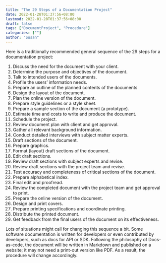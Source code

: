 ```yaml
---
title: "The 29 Steps of a Documentation Project"
date: 2022-01-28T01:37:56+08:00
lastmod: 2022-01-28T01:37:56+08:00
draft: false
tags: ["DocumentProject", "Procedure"]
categories: [""]
author: "Susan"
---
```

Here is a traditionally recommended general sequence of the 29 steps for a documentation project:

1. Discuss the need for the document with your client.
2. Determine the purpose and objectives of the document.
3. Talk to intended users of the documents.
4. Profile the users’ information needs.
5. Prepare an outline of the planned contents of the documents
6. Design the layout of the document.
7. Plan the online version of the document.
8. Prepare style guidelines or a style sheet.
9. Prepare a sample section of the document (a prototype).
10. Estimate time and costs to write and produce the document.
11. Schedule the project.
12. Review document plan with client and get approval.
13. Gather all relevant background information.
14. Conduct detailed interviews with subject matter experts.
15. Draft sections of the document.
16. Prepare graphics.
17. Format (layout) draft sections of the document.
18. Edit draft sections.
19. Review draft sections with subject experts and revise.
20. Review draft sections with the project team and revise.
21. Test accuracy and completeness of critical sections of the document.
22. Prepare alphabetical index.
23. Final edit and proofread.
24. Review the completed document with the project team and get approval to print.
25. Prepare the online version of the document.
26. Design and print covers.
27. Prepare printing specifications and coordinate printing.
28. Distribute the printed document.
29. Get feedback from the final users of the document on its effectiveness.

Lots of situations might call for changing this sequence a bit. Some software documentation is written for developers or even contributed by developers, such as docs for API or SDK. Following the philosophy of Docs-as-code, the document will be written in Markdown and published on a website; it may not need a print-out version like PDF. As a result, the procedure will change accordingly.

